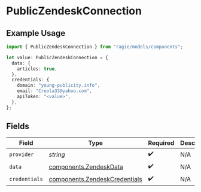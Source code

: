 # PublicZendeskConnection

## Example Usage

```typescript
import { PublicZendeskConnection } from "ragie/models/components";

let value: PublicZendeskConnection = {
  data: {
    articles: true,
  },
  credentials: {
    domain: "young-publicity.info",
    email: "Creola33@yahoo.com",
    apiToken: "<value>",
  },
};
```

## Fields

| Field                                                                          | Type                                                                           | Required                                                                       | Description                                                                    |
| ------------------------------------------------------------------------------ | ------------------------------------------------------------------------------ | ------------------------------------------------------------------------------ | ------------------------------------------------------------------------------ |
| `provider`                                                                     | *string*                                                                       | :heavy_check_mark:                                                             | N/A                                                                            |
| `data`                                                                         | [components.ZendeskData](../../models/components/zendeskdata.md)               | :heavy_check_mark:                                                             | N/A                                                                            |
| `credentials`                                                                  | [components.ZendeskCredentials](../../models/components/zendeskcredentials.md) | :heavy_check_mark:                                                             | N/A                                                                            |